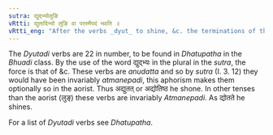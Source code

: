 ```yaml
---
sutra: द्युद्भ्योलुङि
vRtti: द्युतादिभ्यो लुङि वा परस्मैपदं भवति ॥
vRtti_eng: "After the verbs _dyut_ to shine, &c. the terminations of the _parasmaipada_ are optionally employed, when the affixes of _lun_ (aorist) follow."
---
```

The _Dyutadi_ verbs are 22 in number, to be found in _Dhatupatha_ in the _Bhuadi_ class. By the use of the word द्युद्भ्यः in the plural in the _sutra_, the force is that of &c. These verbs are _anudatta_ and so by _sutra_ (I. 3. 12) they would have been invariably _atmanepadi_, this aphorism makes them optionally so in the aorist. Thus अद्युतत् or अद्योतिष्ठ he shone. In other tenses than the aorist (लुङ्) these verbs are invariably _Atmanepadi_. As द्योतते he shines.

For a list of _Dyutadi_ verbs see _Dhatupatha_.
